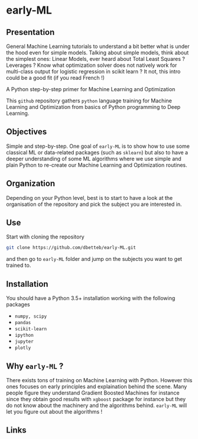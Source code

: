 # early-ML

## Presentation

General Machine Learning tutorials to understand a bit better what is under the hood even for simple models.
Talking about simple models, think about the simplest ones: Linear Models, ever heard about Total Least Squares ? Leverages ?
Know what optimization solver does not natively work for multi-class output for logistic regression in scikit learn ? It not, this
intro could be a good fit (if you read French !)

A Python step-by-step primer for Machine Learning and Optimization

This `github` repository gathers `python` language training for Machine Learning and Optimization from basics of Python programming to Deep Learning.

## Objectives

Simple and step-by-step. One goal of `early-ML` is to show how to use some classical ML or data-related packages (such as `sklearn`) but also to have a deeper understanding of some ML algorithms where we use simple and plain Python to re-create our Machine Learning and Optimization routines.

## Organization

Depending on your Python level, best is to start to have a look at the organisation of the repository and pick the subject you are interested in.

## Use

Start with cloning the repository

```bash
git clone https://github.com/dbetteb/early-ML.git
```

and then go to `early-ML` folder and jump on the subjects you want to get trained to.

## Installation

You should have a Python 3.5+ installation working with the following packages
- `numpy, scipy`
- `pandas`
- `scikit-learn`
- `ipython`
- `jupyter`
- `plotly`

## Why `early-ML` ?

There exists tons of training on Machine Learning with Python. However this ones focuses on early principles and explaination behind the scene. Many people figure they understand Gradient Boosted Machines for instance since they obtain good results with `xgboost` package for instance but they do not know about the machinery and the algorithms behind. `early-ML` will let you figure out about the algorithms !


## Links



